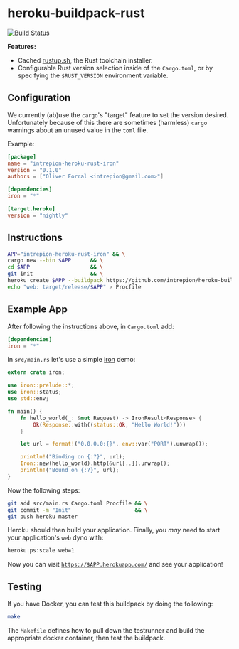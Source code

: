 # heroku-buildpack-rust

[![Build Status](https://travis-ci.org/intrepion/heroku-buildpack-rust.svg?branch=master)](https://travis-ci.org/intrepion/heroku-buildpack-rust)

**Features:**

* Cached [rustup.sh](https://rustup.rs), the Rust toolchain installer.
* Configurable Rust version selection inside of the `Cargo.toml`, or by specifying the `$RUST_VERSION` environment variable.

## Configuration

We currently (ab)use the `cargo`'s "target" feature to set the version desired.
Unfortunately because of this there are sometimes (harmless) `cargo` warnings
about an unused value in the `toml` file.

Example:

```toml
[package]
name = "intrepion-heroku-rust-iron"
version = "0.1.0"
authors = ["Oliver Forral <intrepion@gmail.com>"]

[dependencies]
iron = "*"

[target.heroku]
version = "nightly"
```

## Instructions

```bash
APP="intrepion-heroku-rust-iron" && \
cargo new --bin $APP      && \
cd $APP                   && \
git init                  && \
heroku create $APP --buildpack https://github.com/intrepion/heroku-buildpack-rust && \
echo "web: target/release/$APP" > Procfile
```

## Example App

After following the instructions above, in `Cargo.toml` add:

```toml
[dependencies]
iron = "*"
```

In `src/main.rs` let's use a simple [iron](http://ironframework.io/) demo:

```rust
extern crate iron;

use iron::prelude::*;
use iron::status;
use std::env;

fn main() {
    fn hello_world(_: &mut Request) -> IronResult<Response> {
        Ok(Response::with((status::Ok, "Hello World!")))
    }

    let url = format!("0.0.0.0:{}", env::var("PORT").unwrap());

    println!("Binding on {:?}", url);
    Iron::new(hello_world).http(&url[..]).unwrap();
    println!("Bound on {:?}", url);
}
```

Now the following steps:

```bash
git add src/main.rs Cargo.toml Procfile && \
git commit -m "Init"                    && \
git push heroku master
```

Heroku should then build your application. Finally, you *may* need to start your
application's `web` dyno with:

```bash
heroku ps:scale web=1
```

Now you can visit [`https://$APP.herokuapp.com/`](https://intrepion-heroku-rust-iron.herokuapp.com/)
and see your application!

## Testing

If you have Docker, you can test this buildpack by doing the following:

```bash
make
```

The `Makefile` defines how to pull down the testrunner and build the appropriate
docker container, then test the buildpack.
